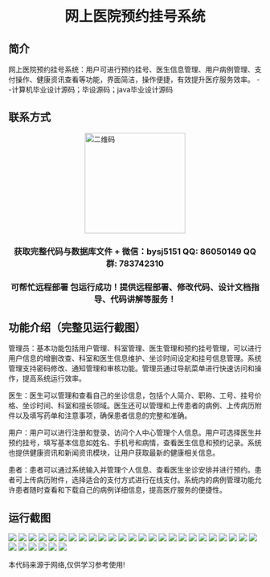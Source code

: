 <p><h1 align="center">网上医院预约挂号系统</h1></p>

## 简介
网上医院预约挂号系统：用户可进行预约挂号、医生信息管理、用户病例管理、支付操作、健康资讯查看等功能，界面简洁，操作便捷，有效提升医疗服务效率。    --计算机毕业设计源码；毕设源码；java毕业设计源码


## 联系方式
<img src="https://bs-1329754181.cos.ap-shanghai.myqcloud.com/wx.jpg" alt="二维码" style="display: block; margin: 0 auto;" width="200px">
<p><h3 align="center">获取完整代码与数据库文件 + 微信：bysj5151 QQ: 86050149 QQ群: 783742310</h3></p>
<p><h3 align="center">可帮忙远程部署 包运行成功！提供远程部署、修改代码、设计文档指导、代码讲解等服务！</h3></p>

## 功能介绍（完整见运行截图）
管理员：基本功能包括用户管理、科室管理、医生管理和预约挂号管理，可以进行用户信息的增删改查、科室和医生信息维护、坐诊时间设定和挂号信息管理。系统管理支持密码修改、通知管理和审核功能。管理员通过导航菜单进行快速访问和操作，提高系统运行效率。

医生：医生可以管理和查看自己的坐诊信息，包括个人简介、职称、工号、挂号价格、坐诊时间、科室和擅长领域。医生还可以管理和上传患者的病例、上传病历附件以及填写药单和注意事项，确保患者信息的完整和准确。

用户：用户可以进行注册和登录，访问个人中心管理个人信息。用户可选择医生并预约挂号，填写基本信息如姓名、手机号和病情，查看医生信息和预约记录。系统也提供健康资讯和新闻资讯模块，让用户获取最新的健康相关信息。

患者：患者可以通过系统输入并管理个人信息、查看医生坐诊安排并进行预约。患者可上传病历附件，选择适合的支付方式进行在线支付。系统内的病例管理功能允许患者随时查看和下载自己的病例详细信息，提高医疗服务的便捷性。


## 运行截图
![](https://bs-1329754181.cos.ap-shanghai.myqcloud.com/ssm/OnlineHospitalAppointmentSystem/img/001.jpg)
![](https://bs-1329754181.cos.ap-shanghai.myqcloud.com/ssm/OnlineHospitalAppointmentSystem/img/002.jpg)
![](https://bs-1329754181.cos.ap-shanghai.myqcloud.com/ssm/OnlineHospitalAppointmentSystem/img/003.jpg)
![](https://bs-1329754181.cos.ap-shanghai.myqcloud.com/ssm/OnlineHospitalAppointmentSystem/img/004.jpg)
![](https://bs-1329754181.cos.ap-shanghai.myqcloud.com/ssm/OnlineHospitalAppointmentSystem/img/005.jpg)
![](https://bs-1329754181.cos.ap-shanghai.myqcloud.com/ssm/OnlineHospitalAppointmentSystem/img/006.jpg)
![](https://bs-1329754181.cos.ap-shanghai.myqcloud.com/ssm/OnlineHospitalAppointmentSystem/img/007.jpg)
![](https://bs-1329754181.cos.ap-shanghai.myqcloud.com/ssm/OnlineHospitalAppointmentSystem/img/008.jpg)
![](https://bs-1329754181.cos.ap-shanghai.myqcloud.com/ssm/OnlineHospitalAppointmentSystem/img/009.jpg)
![](https://bs-1329754181.cos.ap-shanghai.myqcloud.com/ssm/OnlineHospitalAppointmentSystem/img/010.jpg)
![](https://bs-1329754181.cos.ap-shanghai.myqcloud.com/ssm/OnlineHospitalAppointmentSystem/img/011.jpg)
![](https://bs-1329754181.cos.ap-shanghai.myqcloud.com/ssm/OnlineHospitalAppointmentSystem/img/012.jpg)
![](https://bs-1329754181.cos.ap-shanghai.myqcloud.com/ssm/OnlineHospitalAppointmentSystem/img/013.jpg)
![](https://bs-1329754181.cos.ap-shanghai.myqcloud.com/ssm/OnlineHospitalAppointmentSystem/img/014.jpg)
![](https://bs-1329754181.cos.ap-shanghai.myqcloud.com/ssm/OnlineHospitalAppointmentSystem/img/015.jpg)
![](https://bs-1329754181.cos.ap-shanghai.myqcloud.com/ssm/OnlineHospitalAppointmentSystem/img/016.jpg)
![](https://bs-1329754181.cos.ap-shanghai.myqcloud.com/ssm/OnlineHospitalAppointmentSystem/img/017.jpg)
![](https://bs-1329754181.cos.ap-shanghai.myqcloud.com/ssm/OnlineHospitalAppointmentSystem/img/018.jpg)
![](https://bs-1329754181.cos.ap-shanghai.myqcloud.com/ssm/OnlineHospitalAppointmentSystem/img/019.jpg)
![](https://bs-1329754181.cos.ap-shanghai.myqcloud.com/ssm/OnlineHospitalAppointmentSystem/img/020.jpg)
![](https://bs-1329754181.cos.ap-shanghai.myqcloud.com/ssm/OnlineHospitalAppointmentSystem/img/021.jpg)
![](https://bs-1329754181.cos.ap-shanghai.myqcloud.com/ssm/OnlineHospitalAppointmentSystem/img/022.jpg)
![](https://bs-1329754181.cos.ap-shanghai.myqcloud.com/ssm/OnlineHospitalAppointmentSystem/img/023.jpg)
![](https://bs-1329754181.cos.ap-shanghai.myqcloud.com/ssm/OnlineHospitalAppointmentSystem/img/024.jpg)
![](https://bs-1329754181.cos.ap-shanghai.myqcloud.com/ssm/OnlineHospitalAppointmentSystem/img/025.jpg)
![](https://bs-1329754181.cos.ap-shanghai.myqcloud.com/ssm/OnlineHospitalAppointmentSystem/img/026.jpg)
![](https://bs-1329754181.cos.ap-shanghai.myqcloud.com/ssm/OnlineHospitalAppointmentSystem/img/027.jpg)
![](https://bs-1329754181.cos.ap-shanghai.myqcloud.com/ssm/OnlineHospitalAppointmentSystem/img/028.jpg)
![](https://bs-1329754181.cos.ap-shanghai.myqcloud.com/ssm/OnlineHospitalAppointmentSystem/img/029.jpg)
![](https://bs-1329754181.cos.ap-shanghai.myqcloud.com/ssm/OnlineHospitalAppointmentSystem/img/030.jpg)
![](https://bs-1329754181.cos.ap-shanghai.myqcloud.com/ssm/OnlineHospitalAppointmentSystem/img/031.jpg)

<p>本代码来源于网络,仅供学习参考使用!</p>
